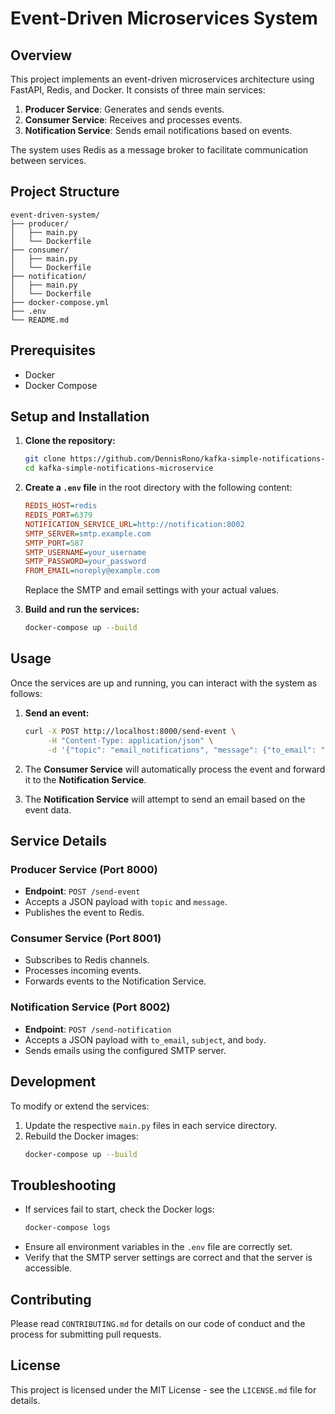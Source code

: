 # Event-Driven Microservices System

## Overview

This project implements an event-driven microservices architecture using FastAPI, Redis, and Docker. It consists of three main services:

1. **Producer Service**: Generates and sends events.
2. **Consumer Service**: Receives and processes events.
3. **Notification Service**: Sends email notifications based on events.

The system uses Redis as a message broker to facilitate communication between services.

## Project Structure

```
event-driven-system/
├── producer/
│   ├── main.py
│   └── Dockerfile
├── consumer/
│   ├── main.py
│   └── Dockerfile
├── notification/
│   ├── main.py
│   └── Dockerfile
├── docker-compose.yml
├── .env
└── README.md
```

## Prerequisites

- Docker
- Docker Compose

## Setup and Installation

1. **Clone the repository:**

   ```sh
   git clone https://github.com/DennisRono/kafka-simple-notifications-microservice.git
   cd kafka-simple-notifications-microservice
   ```

2. **Create a `.env` file** in the root directory with the following content:

   ```ini
   REDIS_HOST=redis
   REDIS_PORT=6379
   NOTIFICATION_SERVICE_URL=http://notification:8002
   SMTP_SERVER=smtp.example.com
   SMTP_PORT=587
   SMTP_USERNAME=your_username
   SMTP_PASSWORD=your_password
   FROM_EMAIL=noreply@example.com
   ```

   Replace the SMTP and email settings with your actual values.

3. **Build and run the services:**
   ```sh
   docker-compose up --build
   ```

## Usage

Once the services are up and running, you can interact with the system as follows:

1. **Send an event:**

   ```sh
   curl -X POST http://localhost:8000/send-event \
        -H "Content-Type: application/json" \
        -d '{"topic": "email_notifications", "message": {"to_email": "user@example.com", "subject": "Test Notification", "body": "This is a test notification."}}'
   ```

2. The **Consumer Service** will automatically process the event and forward it to the **Notification Service**.
3. The **Notification Service** will attempt to send an email based on the event data.

## Service Details

### Producer Service (Port 8000)

- **Endpoint**: `POST /send-event`
- Accepts a JSON payload with `topic` and `message`.
- Publishes the event to Redis.

### Consumer Service (Port 8001)

- Subscribes to Redis channels.
- Processes incoming events.
- Forwards events to the Notification Service.

### Notification Service (Port 8002)

- **Endpoint**: `POST /send-notification`
- Accepts a JSON payload with `to_email`, `subject`, and `body`.
- Sends emails using the configured SMTP server.

## Development

To modify or extend the services:

1. Update the respective `main.py` files in each service directory.
2. Rebuild the Docker images:
   ```sh
   docker-compose up --build
   ```

## Troubleshooting

- If services fail to start, check the Docker logs:
  ```sh
  docker-compose logs
  ```
- Ensure all environment variables in the `.env` file are correctly set.
- Verify that the SMTP server settings are correct and that the server is accessible.

## Contributing

Please read `CONTRIBUTING.md` for details on our code of conduct and the process for submitting pull requests.

## License

This project is licensed under the MIT License - see the `LICENSE.md` file for details.
